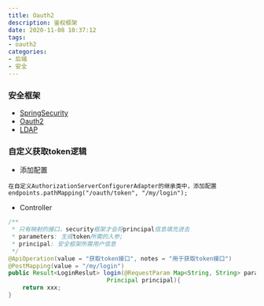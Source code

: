 ```yaml
---
title: Oauth2
description: 鉴权框架 
date: 2020-11-08 10:37:12
tags:
- oauth2
categories:
- 后端
- 安全
---
```


### 安全框架
- [SpringSecurity](https://docs.spring.io/spring-security/site/docs/4.1.0.RELEASE/reference/htmlsingle/#what-is-acegi-security)
- [Oauth2](https://oauth.net/2/)
- [LDAP](http://www.ldap.org.cn/)

### 自定义获取token逻辑
- 添加配置
```textmate
在自定义AuthorizationServerConfigurerAdapter的继承类中，添加配置
endpoints.pathMapping("/oauth/token", "/my/login");
```
- Controller
```java
/**
 * 只有映射的接口，security框架才会将principal信息填充进去
 * parameters: 生成token所需的入参; 
 * principal: 安全框架所需用户信息
 */
@ApiOperation(value = "获取token接口", notes = "用于获取token接口")
@PostMapping(value = "/my/login")
public Result<LoginReslut> login(@RequestParam Map<String, String> parameters,
                            Principal principal){
    return xxx;
}
```
